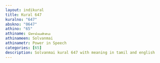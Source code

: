 ```yaml
---
layout: indikural
title: Kural 647
kuralno: "647"
abskno: "0647"
athino: "65"
athiname: சொல்வன்மை
athinameen: Solvanmai
athinametr: Power in Speech
categories: [65]
description: Solvanmai kural 647 with meaning in tamil and english 
---
```


